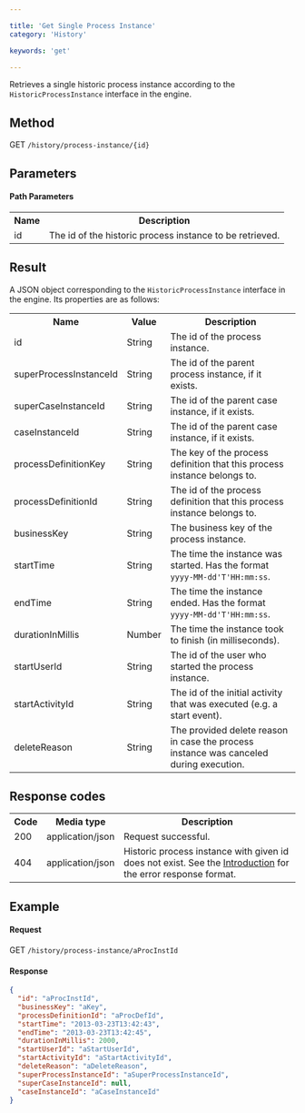 ```yaml
---

title: 'Get Single Process Instance'
category: 'History'

keywords: 'get'

---
```



Retrieves a single historic process instance according to the `HistoricProcessInstance` interface in the engine.


Method
------

GET `/history/process-instance/{id}`


Parameters
----------

#### Path Parameters

<table class="table table-striped">
  <tr>
    <th>Name</th>
    <th>Description</th>
  </tr>
  <tr>
    <td>id</td>
    <td>The id of the historic process instance to be retrieved.</td>
  </tr>
</table>


Result
------

A JSON object corresponding to the `HistoricProcessInstance` interface in the engine.
Its properties are as follows:
<table class="table table-striped">
  <tr>
    <th>Name</th>
    <th>Value</th>
    <th>Description</th>
  </tr>
  <tr>
    <td>id</td>
    <td>String</td>
    <td>The id of the process instance.</td>
  </tr>
  <tr>
    <td>superProcessInstanceId</td>
    <td>String</td>
    <td>The id of the parent process instance, if it exists.</td>
  </tr>
  <tr>
    <td>superCaseInstanceId</td>
    <td>String</td>
    <td>The id of the parent case instance, if it exists.</td>
  </tr>
  <tr>
    <td>caseInstanceId</td>
    <td>String</td>
    <td>The id of the parent case instance, if it exists.</td>
  </tr>
  <tr>
    <td>processDefinitionKey</td>
    <td>String</td>
    <td>The key of the process definition that this process instance belongs to.</td>
  </tr>
  <tr>
    <td>processDefinitionId</td>
    <td>String</td>
    <td>The id of the process definition that this process instance belongs to.</td>
  </tr>
  <tr>
    <td>businessKey</td>
    <td>String</td>
    <td>The business key of the process instance.</td>
  </tr>
  <tr>
    <td>startTime</td>
    <td>String</td>
    <td>The time the instance was started. Has the format <code>yyyy-MM-dd'T'HH:mm:ss</code>.</td>
  </tr>
  <tr>
    <td>endTime</td>
    <td>String</td>
    <td>The time the instance ended. Has the format <code>yyyy-MM-dd'T'HH:mm:ss</code>.</td>
  </tr>
  <tr>
    <td>durationInMillis</td>
    <td>Number</td>
    <td>The time the instance took to finish (in milliseconds).</td>
  </tr>
  <tr>
    <td>startUserId</td>
    <td>String</td>
    <td>The id of the user who started the process instance.</td>
  </tr>
  <tr>
    <td>startActivityId</td>
    <td>String</td>
    <td>The id of the initial activity that was executed (e.g. a start event).</td>
  </tr>
  <tr>
    <td>deleteReason</td>
    <td>String</td>
    <td>The provided delete reason in case the process instance was canceled during execution.</td>
  </tr>
</table>


Response codes
--------------

<table class="table table-striped">
  <tr>
    <th>Code</th>
    <th>Media type</th>
    <th>Description</th>
  </tr>
  <tr>
    <td>200</td>
    <td>application/json</td>
    <td>Request successful.</td>
  </tr>
  <tr>
    <td>404</td>
    <td>application/json</td>
    <td>Historic process instance with given id does not exist. See the <a href="ref:#overview-introduction">Introduction</a> for the error response format.</td>
  </tr>
</table>

Example
-------

#### Request

GET `/history/process-instance/aProcInstId`

#### Response

```json
{
  "id": "aProcInstId",
  "businessKey": "aKey",
  "processDefinitionId": "aProcDefId",
  "startTime": "2013-03-23T13:42:43",
  "endTime": "2013-03-23T13:42:45",
  "durationInMillis": 2000,
  "startUserId": "aStartUserId",
  "startActivityId": "aStartActivityId",
  "deleteReason": "aDeleteReason",
  "superProcessInstanceId": "aSuperProcessInstanceId",
  "superCaseInstanceId": null,
  "caseInstanceId": "aCaseInstanceId"
}
```

